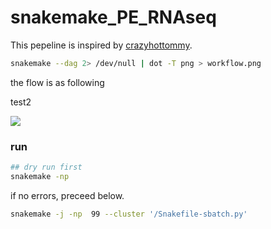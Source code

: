# snakemake_PE_RNAseq

This pepeline is inspired by [crazyhottommy](https://github.com/crazyhottommy/pyflow-RNAseq).

```bash
snakemake --dag 2> /dev/null | dot -T png > workflow.png
```
the flow is as following

test2 

![](./workflow.png)
 
### run 

```bash
## dry run first
snakemake -np
```
if no errors, preceed below.
```bash
snakemake -j -np  99 --cluster '/Snakefile-sbatch.py'
```
